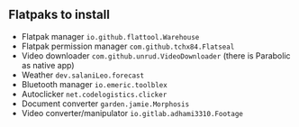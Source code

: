 ## __Flatpaks to install__
* Flatpak manager `io.github.flattool.Warehouse`
* Flatpak permission manager `com.github.tchx84.Flatseal`
* Video downloader `com.github.unrud.VideoDownloader` (there is Parabolic as native app)
* Weather `dev.salaniLeo.forecast`
* Bluetooth manager `io.emeric.toolblex`
* Autoclicker `net.codelogistics.clicker`
* Document converter `garden.jamie.Morphosis`
* Video converter/manipulator `io.gitlab.adhami3310.Footage`
